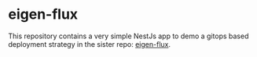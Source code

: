 # eigen-flux

This repository contains a very simple NestJs app to demo a gitops
based deployment strategy in the sister repo: [eigen-flux](https://github.com/timmyers/eigen-flux).
